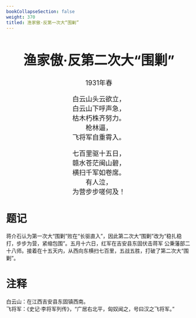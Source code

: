 ```yaml
---
bookCollapseSection: false
weight: 370
titled: 渔家傲·反第一次大“围剿”
---
```


<div align="center">

<font size="4">

# 渔家傲·反第二次大“围剿”
1931年春

白云山头云欲立，  
白云山下呼声急，  
枯木朽株齐努力。  
枪林逼，  
飞将军自重霄入。

七百里驱十五日，  
赣水苍茫闽山碧，  
横扫千军如卷席。  
有人泣，  
为营步步嗟何及！

</font>

</div>

# 题记
蒋介石认为第一次大“围剿”败在“长驱直入”，因此第二次大“围剿”改为“稳扎稳打，步步为营，紧缩包围”。五月十六日，红军在吉安县东固伏击蒋军
公秉藩部二十八师。接着在十五天内，从西向东横扫七百里，五战五胜，打破了第二次大“围剿”。

# 注释
白云山：在江西吉安县东固镇西南。  
飞将军：《史记·李将军列传》，“广居右北平，匈奴闻之，号曰汉之飞将军。”